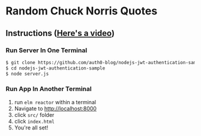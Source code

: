 # Random Chuck Norris Quotes

## Instructions ([Here's a video](https://youtu.be/_W12ZdrA7jc))
### Run Server In One Terminal
```bash
$ git clone https://github.com/auth0-blog/nodejs-jwt-authentication-sample.git
$ cd nodejs-jwt-authentication-sample
$ node server.js
```
### Run App In Another Terminal


1. run `elm reactor` within a terminal
1. Navigate to [http://localhost:8000](http://localhost:8000)  
1. click `src/` folder
1. click `index.html`
1. You're all set!
